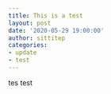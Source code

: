 ```yaml
---
title: This is a test
layout: post
date: '2020-05-29 19:00:00'
author: sittitep
categories:
- update
- test
---
```


tes test
